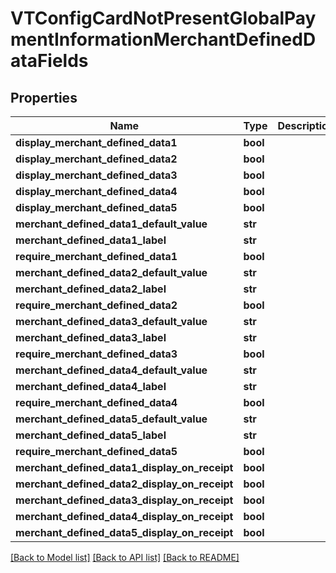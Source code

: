 # VTConfigCardNotPresentGlobalPaymentInformationMerchantDefinedDataFields

## Properties
Name | Type | Description | Notes
------------ | ------------- | ------------- | -------------
**display_merchant_defined_data1** | **bool** |  | [optional] 
**display_merchant_defined_data2** | **bool** |  | [optional] 
**display_merchant_defined_data3** | **bool** |  | [optional] 
**display_merchant_defined_data4** | **bool** |  | [optional] 
**display_merchant_defined_data5** | **bool** |  | [optional] 
**merchant_defined_data1_default_value** | **str** |  | [optional] 
**merchant_defined_data1_label** | **str** |  | [optional] 
**require_merchant_defined_data1** | **bool** |  | [optional] 
**merchant_defined_data2_default_value** | **str** |  | [optional] 
**merchant_defined_data2_label** | **str** |  | [optional] 
**require_merchant_defined_data2** | **bool** |  | [optional] 
**merchant_defined_data3_default_value** | **str** |  | [optional] 
**merchant_defined_data3_label** | **str** |  | [optional] 
**require_merchant_defined_data3** | **bool** |  | [optional] 
**merchant_defined_data4_default_value** | **str** |  | [optional] 
**merchant_defined_data4_label** | **str** |  | [optional] 
**require_merchant_defined_data4** | **bool** |  | [optional] 
**merchant_defined_data5_default_value** | **str** |  | [optional] 
**merchant_defined_data5_label** | **str** |  | [optional] 
**require_merchant_defined_data5** | **bool** |  | [optional] 
**merchant_defined_data1_display_on_receipt** | **bool** |  | [optional] 
**merchant_defined_data2_display_on_receipt** | **bool** |  | [optional] 
**merchant_defined_data3_display_on_receipt** | **bool** |  | [optional] 
**merchant_defined_data4_display_on_receipt** | **bool** |  | [optional] 
**merchant_defined_data5_display_on_receipt** | **bool** |  | [optional] 

[[Back to Model list]](../README.md#documentation-for-models) [[Back to API list]](../README.md#documentation-for-api-endpoints) [[Back to README]](../README.md)


